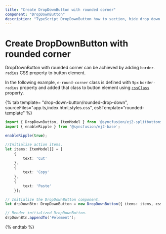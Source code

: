 ```yaml
---
title: "Create DropDownButton with rounded corner"
component: "DropDownButton"
description: "TypeScript DropDownButton how to section, hide drop down arrow, group popup items using list view component, dialog open on popup item click."
---
```


# Create DropDownButton with rounded corner

DropDownButton with rounded corner can be achieved by adding `border-radius` CSS property to button element.

In the following example, `e-round-corner` class is defined with `5px` `border-radius` property and added that class to button element using [`cssClass`](../../api/drop-down-button#cssclass) property.

{% tab template= "drop-down-button/rounded-drop-down", sourceFiles="app.ts,index.html,styles.css",
es5Template="rounded-template" %}

```typescript
import { DropDownButton, ItemModel } from '@syncfusion/ej2-splitbuttons';
import { enableRipple } from '@syncfusion/ej2-base';

enableRipple(true);

//Initialize action items.
let items: ItemModel[] = [
    {
        text: 'Cut'
    },
    {
        text: 'Copy'
    },
    {
        text: 'Paste'
    }];

// Initialize the DropDownButton component.
let drpDownBtn: DropDownButton = new DropDownButton({ items: items, cssClass: 'e-round-corner' });

// Render initialized DropDownButton.
drpDownBtn.appendTo('#element');
```

{% endtab %}